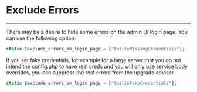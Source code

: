 # Exclude Errors

---

There may be a desire to hide some errors on the admin UI login page.  You can use the following option:

```php
static $exclude_errors_on_login_page = ["twilioMissingCredentials"];
```

If you set fake credentials, for example for a large server that you do not intend the config.php to have real creds and you will only use service body overrides, you can suppress the rest errors from the upgrade advisor.

```php
static $exclude_errors_on_login_page = ["twilioFakeCredentials"];
```
